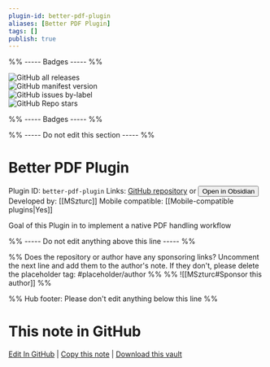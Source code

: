 ```yaml
---
plugin-id: better-pdf-plugin
aliases: [Better PDF Plugin]
tags: []
publish: true
---
```


%% ----- Badges ----- %%

![GitHub all releases](https://img.shields.io/github/downloads/MSzturc/obsidian-better-pdf-plugin/total?color=573E7A&logo=github&style=for-the-badge)  
![GitHub manifest version](https://img.shields.io/github/manifest-json/v/MSzturc/obsidian-better-pdf-plugin?color=573E7A&logo=github&style=for-the-badge)  
![GitHub issues by-label](https://img.shields.io/github/issues/MSzturc/obsidian-better-pdf-plugin/help%20wanted?color=573E7A&logo=github&style=for-the-badge)  
![GitHub Repo stars](https://img.shields.io/github/stars/MSzturc/obsidian-better-pdf-plugin?color=573E7A&logo=github&style=for-the-badge)

%% ----- Badges ----- %%

%% ----- Do not edit this section ----- %%

# Better PDF Plugin

Plugin ID: `better-pdf-plugin`
Links: [GitHub repository](https://github.com/MSzturc/obsidian-better-pdf-plugin) or [<button id=HH>Open in Obsidian</button>](obsidian://show-plugin?id=better-pdf-plugin)
Developed by: [[MSzturc]]
Mobile compatible: [[Mobile-compatible plugins|Yes]]

Goal of this Plugin in to implement a native PDF handling workflow

%% ----- Do not edit anything above this line ----- %%

%% Does the repository or author have any sponsoring links? Uncomment the next line and add them to the author's note. If they don't, please delete the placeholder tag: #placeholder/author %%
%% ![[MSzturc#Sponsor this author]] %%

%% Hub footer: Please don't edit anything below this line %%

# This note in GitHub

<span class="git-footer">[Edit In GitHub](https://github.dev/obsidian-community/obsidian-hub/blob/main/02%20-%20Community%20Expansions/02.05%20All%20Community%20Expansions/Plugins/better-pdf-plugin.md "git-hub-edit-note") | [Copy this note](https://raw.githubusercontent.com/obsidian-community/obsidian-hub/main/02%20-%20Community%20Expansions/02.05%20All%20Community%20Expansions/Plugins/better-pdf-plugin.md "git-hub-copy-note") | [Download this vault](https://github.com/obsidian-community/obsidian-hub/archive/refs/heads/main.zip "git-hub-download-vault") </span>
